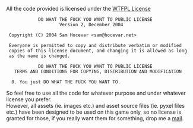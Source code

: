All the code provided is licensed under the [WTFPL License](http://www.wtfpl.net/txt/copying/)

	            DO WHAT THE FUCK YOU WANT TO PUBLIC LICENSE
	                    Version 2, December 2004
	
	 Copyright (C) 2004 Sam Hocevar <sam@hocevar.net>
	
	 Everyone is permitted to copy and distribute verbatim or modified
	 copies of this license document, and changing it is allowed as long
	 as the name is changed.
	
	            DO WHAT THE FUCK YOU WANT TO PUBLIC LICENSE
	   TERMS AND CONDITIONS FOR COPYING, DISTRIBUTION AND MODIFICATION
	
	  0. You just DO WHAT THE FUCK YOU WANT TO.

So feel free to use all the code for whatever purpose and under whatever license you prefer.  
However, all assets (ie. images etc.) and asset source files (ie. pyxel files etc.) have been designed to be used on this game only, so no license is granted for those, if you really want them for something, drop me a [mail](mailto:santo@padrepio.in).